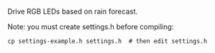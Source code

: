 Drive RGB LEDs based on rain forecast.

Note: you must create settings.h before compiling:

`cp settings-example.h settings.h  # then edit settings.h`

